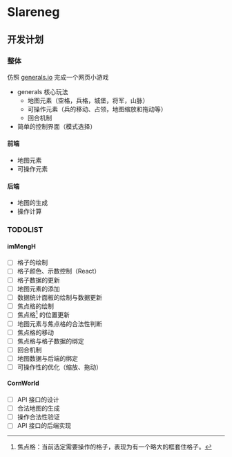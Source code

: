 # Slareneg

## 开发计划

### 整体
仿照 [generals.io](https://generals.io/) 完成一个网页小游戏

- generals 核心玩法
   - 地图元素（空格，兵格，城堡，将军，山脉）
   - 可操作元素（兵的移动、占领，地图缩放和拖动等）
   - 回合机制
- 简单的控制界面（模式选择）


#### 前端
- 地图元素
- 可操作元素

#### 后端
- 地图的生成
- 操作计算


### TODOLIST
#### imMengH
- [ ] 格子的绘制
- [ ] 格子颜色、示数控制（React）
- [ ] 格子数据的更新
- [ ] 地图元素的添加
- [ ] 数据统计面板的绘制与数据更新
- [ ] 焦点格的绘制
- [ ] 焦点格[^1] 的位置更新
- [ ] 地图元素与焦点格的合法性判断
- [ ] 焦点格的移动
- [ ] 焦点格与格子数据的绑定
- [ ] 回合机制
- [ ] 地图数据与后端的绑定
- [ ] 可操作性的优化（缩放、拖动）

#### CornWorld
- [ ] API 接口的设计
- [ ] 合法地图的生成
- [ ] 操作合法性验证
- [ ] API 接口的后端实现

[^1]: 焦点格：当前选定需要操作的格子，表现为有一个略大的框套住格子。